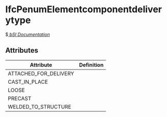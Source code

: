 IfcPenumElementcomponentdeliverytype
====================================
$[ _bSI
Documentation_](https://standards.buildingsmart.org/IFC/DEV/IFC4_2/FINAL/HTML/schema//pset/penum_elementcomponentdeliverytype.htm)


Attributes
----------
| Attribute             | Definition   |
|-----------------------|--------------|
| ATTACHED_FOR_DELIVERY |              |
| CAST_IN_PLACE         |              |
| LOOSE                 |              |
| PRECAST               |              |
| WELDED_TO_STRUCTURE   |              |
